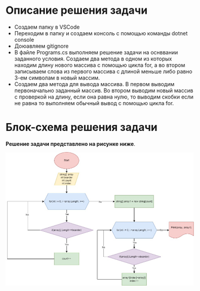 # Описание решения задачи
+ Создаем папку в VSCode
+ Переходим в папку и создаем консоль с помощью команды dotnet console
+ Доюавляем gitignore
+ В файле Programs.cs выполняем решение задачи на оснввании заданного условия. Создаем два метода в одном из которых находим длину нового массива с помощью цикла for, а во втором записываем слова из первого массива с длиной меньше либо равно 3-ем символам в новый массим.
+ Создаем два метода для вывода массива. В первом выводим первоначально заданный массив. Во втором выводим новый массив с проверкой на длину, если она равна нулю, то выводим скобки если не равна то выполняем обычный вывод с помощью цикла for.  
# Блок-схема решения задачи
**Решение задачи представлено на рисунке ниже**.

![Блок-схема](Sheme.jpg)